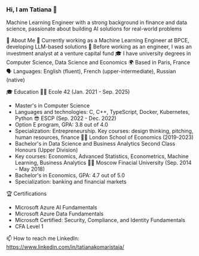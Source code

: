 ### Hi, I am Tatiana 👋

Machine Learning Engineer with a strong background in finance and data science, passionate about building AI solutions for real-world problems

👩 About Me
 🔧 Currently working as a Machine Learning Engineer at BPCE, developing LLM-based solutions
 💼 Before working as an engineer, I was an investment analyst at a venture capital fund
 🎓 I have university degrees in Computer Science, Data Science and Economics
 🌍 Based in Paris, France
 🗣️ Languages: English (fluent), French (upper-intermediate), Russian (native)

🎓 Education
 👩‍💻 Ecole 42 (Jan. 2021 - Sep. 2025)
  * Master's in Computer Science 
  * Languages and technologies: C, C++, TypeScript, Docker, Kubernetes, Python
 😎 ESCP (Sep. 2022 - Dec. 2022)
  * Option E program, GPA: 3.8 out of 4.0
  * Specialization: Entrepreneurship. Key courses: design thinking, pitching, human resources, finance
 👩‍🎓 London School of Economics (2019-2023)
  * Bachelor's in Data Science and Business Analytics Second Class Honours (Upper Division)
  * Key courses: Economics, Advanced Statistics, Econometrics, Machine Learning, Business Analytics
 👩‍💼 Moscow Finacial University (Sep. 2014 - May 2018)
  * Bachelor's in Economics, GPA: 4.7 out of 5.0
  * Specialization: banking and financial markets 

 🏆 Certifications
* Microsoft Azure AI Fundamentals
* Microsoft Azure Data Fundamentals
* Microsoft Certified: Security, Compliance, and Identity Fundamentals
* CFA Level 1

📫 How to reach me
LinkedIn: https://www.linkedin.com/in/tatianakomaristaia/ 
